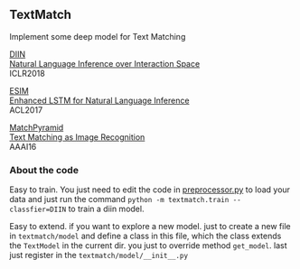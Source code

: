 ## TextMatch
Implement some deep model for Text Matching

[DIIN](./textmatch/model/diin.py)
<br>
[Natural Language Inference over Interaction Space](https://arxiv.org/abs/1709.04348)
<br>
ICLR2018


[ESIM](./textmatch/model/esim.py)
<br>
[Enhanced LSTM for Natural Language Inference](https://arxiv.org/abs/1609.06038)
<br>
ACL2017

[MatchPyramid](./textmatch/model/matchPyramid.py)
<br>
[Text Matching as Image Recognition](https://arxiv.org/abs/1602.06359)
<br>
AAAI16

### About the code
Easy to train. You just need to edit the code in [preprocessor.py](./textmatch/preprocessor.py) to load your data
and just run the command `python -m textmatch.train --classfier=DIIN` to train a diin model.

Easy to extend. if you want to explore a new model. just to create a new file in `textmatch/model`
and define a class in this file, which the class extends the `TextModel` in the current dir. you just to override  method `get_model`.
last just register in the `textmatch/model/__init__.py`